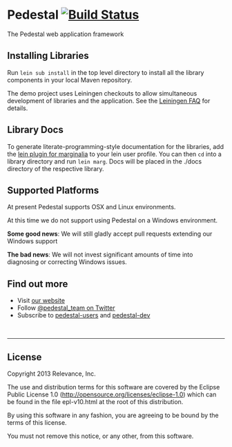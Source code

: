 # Pedestal [![Build Status](https://travis-ci.org/pedestal/pedestal.png)](https://travis-ci.org/pedestal/pedestal)

The Pedestal web application framework

## Installing Libraries

Run `lein sub install` in the top level directory to install all the
library components in your local Maven repository.

The demo project uses Leiningen checkouts to allow simultaneous
development of libraries and the application. See the [Leiningen FAQ](https://github.com/technomancy/leiningen/blob/master/doc/FAQ.md)
for details.

## Library Docs

To generate literate-programming-style documentation for the libraries, add the
[lein plugin for marginalia](https://github.com/fogus/lein-marginalia) to
your lein user profile. You can then `cd` into a library directory and run
`lein marg`. Docs will be placed in the ./docs directory of the respective library.

## Supported Platforms

At present Pedestal supports OSX and Linux environments.

At this time we do not support using Pedestal on a Windows environment.

**Some good news**: We will still gladly accept pull requests extending our
Windows support

**The bad news**: We will not invest significant amounts of time into
diagnosing or correcting Windows issues.

## Find out more

* Visit [our website](http://pedestal.io/)
* Follow [@pedestal_team on Twitter](http://twitter.com/pedestal_team)
* Subscribe to [pedestal-users](https://groups.google.com/d/forum/pedestal-users) and [pedestal-dev](https://groups.google.com/d/forum/pedestal-dev)

<br/>
<hr/>

## License
Copyright 2013 Relevance, Inc.

The use and distribution terms for this software are covered by the
Eclipse Public License 1.0 (http://opensource.org/licenses/eclipse-1.0)
which can be found in the file epl-v10.html at the root of this distribution.

By using this software in any fashion, you are agreeing to be bound by
the terms of this license.

You must not remove this notice, or any other, from this software.
